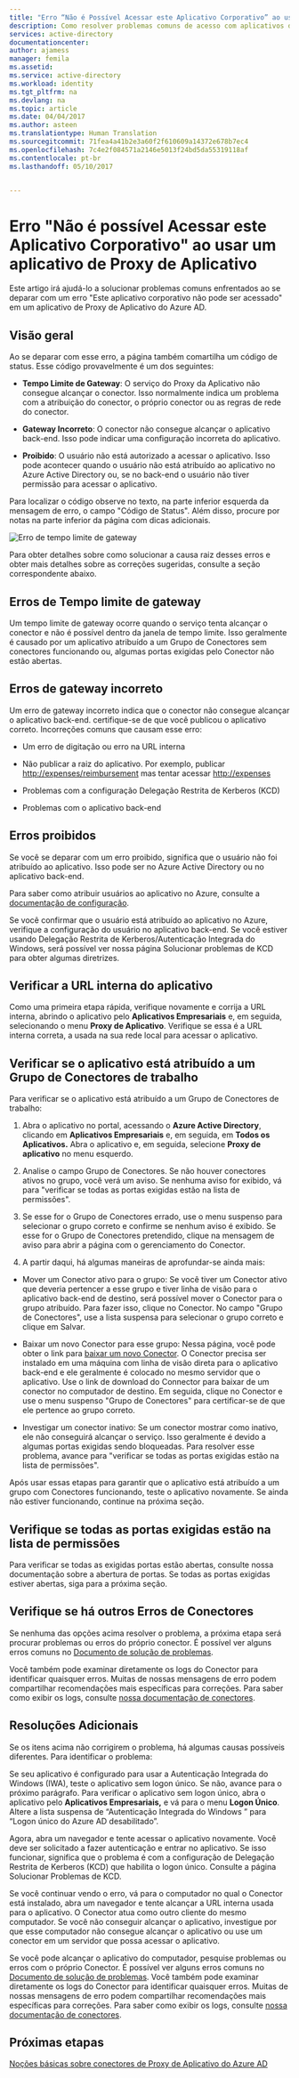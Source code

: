```yaml
---
title: "Erro “Não é Possível Acessar este Aplicativo Corporativo” ao usar um aplicativo do Proxy de Aplicativo | Microsoft Docs"
description: Como resolver problemas comuns de acesso com aplicativos do Proxy de Aplicativo do Azure AD.
services: active-directory
documentationcenter: 
author: ajamess
manager: femila
ms.assetid: 
ms.service: active-directory
ms.workload: identity
ms.tgt_pltfrm: na
ms.devlang: na
ms.topic: article
ms.date: 04/04/2017
ms.author: asteen
ms.translationtype: Human Translation
ms.sourcegitcommit: 71fea4a41b2e3a60f2f610609a14372e678b7ec4
ms.openlocfilehash: 7c4e2f084571a2146e5013f24bd5da55319118af
ms.contentlocale: pt-br
ms.lasthandoff: 05/10/2017


---
```


# <a name="cant-access-this-corporate-application-error-when-using-an-application-proxy-application"></a>Erro "Não é possível Acessar este Aplicativo Corporativo" ao usar um aplicativo de Proxy de Aplicativo

Este artigo irá ajudá-lo a solucionar problemas comuns enfrentados ao se deparar com um erro "Este aplicativo corporativo não pode ser acessado" em um aplicativo de Proxy de Aplicativo do Azure AD.

## <a name="overview"></a>Visão geral
Ao se deparar com esse erro, a página também comartilha um código de status. Esse código provavelmente é um dos seguintes:

-   **Tempo Limite de Gateway**: O serviço do Proxy da Aplicativo não consegue alcançar o conector. Isso normalmente indica um problema com a atribuição do conector, o próprio conector ou as regras de rede do conector.

-   **Gateway Incorreto**: O conector não consegue alcançar o aplicativo back-end. Isso pode indicar uma configuração incorreta do aplicativo.

-   **Proibido**: O usuário não está autorizado a acessar o aplicativo. Isso pode acontecer quando o usuário não está atribuído ao aplicativo no Azure Active Directory ou, se no back-end o usuário não tiver permissão para acessar o aplicativo.

Para localizar o código observe no texto, na parte inferior esquerda da mensagem de erro, o campo "Código de Status". Além disso, procure por notas na parte inferior da página com dicas adicionais.

   ![Erro de tempo limite de gateway](./media/application-proxy/connection-problem.png)

Para obter detalhes sobre como solucionar a causa raiz desses erros e obter mais detalhes sobre as correções sugeridas, consulte a seção correspondente abaixo.

## <a name="gateway-timeout-errors"></a>Erros de Tempo limite de gateway

Um tempo limite de gateway ocorre quando o serviço tenta alcançar o conector e não é possível dentro da janela de tempo limite. Isso geralmente é causado por um aplicativo atribuído a um Grupo de Conectores sem conectores funcionando ou, algumas portas exigidas pelo Conector não estão abertas.


## <a name="bad-gateway-errors"></a>Erros de gateway incorreto

Um erro de gateway incorreto indica que o conector não consegue alcançar o aplicativo back-end. certifique-se de que você publicou o aplicativo correto. Incorreções comuns que causam esse erro:

-   Um erro de digitação ou erro na URL interna

-   Não publicar a raiz do aplicativo. Por exemplo, publicar <http://expenses/reimbursement> mas tentar acessar <http://expenses>

-   Problemas com a configuração Delegação Restrita de Kerberos (KCD)

-   Problemas com o aplicativo back-end

## <a name="forbidden-errors"></a>Erros proibidos

Se você se deparar com um erro proibido, significa que o usuário não foi atribuído ao aplicativo. Isso pode ser no Azure Active Directory ou no aplicativo back-end.

Para saber como atribuir usuários ao aplicativo no Azure, consulte a [documentação de configuração](https://docs.microsoft.com/azure/active-directory/application-proxy-publish-azure-portal#add-a-test-user).

Se você confirmar que o usuário está atribuído ao aplicativo no Azure, verifique a configuração do usuário no aplicativo back-end. Se você estiver usando Delegação Restrita de Kerberos/Autenticação Integrada do Windows, será possível ver nossa página Solucionar problemas de KCD para obter algumas diretrizes.

## <a name="check-the-applications-internal-url"></a>Verificar a URL interna do aplicativo

Como uma primeira etapa rápida, verifique novamente e corrija a URL interna, abrindo o aplicativo pelo **Aplicativos Empresariais** e, em seguida, selecionando o menu **Proxy de Aplicativo**. Verifique se essa é a URL interna correta, a usada na sua rede local para acessar o aplicativo.

## <a name="check-the-application-is-assigned-to-a-working-connector-group"></a>Verificar se o aplicativo está atribuído a um Grupo de Conectores de trabalho

Para verificar se o aplicativo está atribuído a um Grupo de Conectores de trabalho:

1.  Abra o aplicativo no portal, acessando o **Azure Active Directory**, clicando em **Aplicativos Empresariais** e, em seguida, em **Todos os Aplicativos.** Abra o aplicativo e, em seguida, selecione **Proxy de aplicativo** no menu esquerdo.

2.  Analise o campo Grupo de Conectores. Se não houver conectores ativos no grupo, você verá um aviso. Se nenhuma aviso for exibido, vá para "verificar se todas as portas exigidas estão na lista de permissões".

3.  Se esse for o Grupo de Conectores errado, use o menu suspenso para selecionar o grupo correto e confirme se nenhum aviso é exibido. Se esse for o Grupo de Conectores pretendido, clique na mensagem de aviso para abrir a página com o gerenciamento do Conector.

4.  A partir daqui, há algumas maneiras de aprofundar-se ainda mais:

  * Mover um Conector ativo para o grupo: Se você tiver um Conector ativo que deveria pertencer a esse grupo e tiver linha de visão para o aplicativo back-end de destino, será possível mover o Conector para o grupo atribuído. Para fazer isso, clique no Conector. No campo "Grupo de Conectores", use a lista suspensa para selecionar o grupo correto e clique em Salvar.

  * Baixar um novo Conector para esse grupo: Nessa página, você pode obter o link para [baixar um novo Conector](https://download.msappproxy.net/Subscription/d3c8b69d-6bf7-42be-a529-3fe9c2e70c90/Connector/Download). O Conector precisa ser instalado em uma máquina com linha de visão direta para o aplicativo back-end e ele geralmente é colocado no mesmo servidor que o aplicativo. Use o link de download do Connector para baixar de um conector no computador de destino. Em seguida, clique no Conector e use o menu suspenso "Grupo de Conectores" para certificar-se de que ele pertence ao grupo correto.

  * Investigar um conector inativo: Se um conector mostrar como inativo, ele não conseguirá alcançar o serviço. Isso geralmente é devido a algumas portas exigidas sendo bloqueadas. Para resolver esse problema, avance para "verificar se todas as portas exigidas estão na lista de permissões".

Após usar essas etapas para garantir que o aplicativo está atribuído a um grupo com Conectores funcionando, teste o aplicativo novamente. Se ainda não estiver funcionando, continue na próxima seção.

## <a name="check-all-required-ports-are-whitelisted"></a>Verifique se todas as portas exigidas estão na lista de permissões

Para verificar se todas as exigidas portas estão abertas, consulte nossa documentação sobre a abertura de portas. Se todas as portas exigidas estiver abertas, siga para a próxima seção.

## <a name="check-for-other-connector-errors"></a>Verifique se há outros Erros de Conectores

Se nenhuma das opções acima resolver o problema, a próxima etapa será procurar problemas ou erros do próprio conector. É possível ver alguns erros comuns no [Documento de solução de problemas](https://docs.microsoft.com/azure/active-directory/active-directory-application-proxy-troubleshoot#connector-errors). 

Você também pode examinar diretamente os logs do Conector para identificar quaisquer erros. Muitas de nossas mensagens de erro podem compartilhar recomendações mais específicas para correções. Para saber como exibir os logs, consulte [nossa documentação de conectores](https://docs.microsoft.com/azure/active-directory/application-proxy-understand-connectors#under-the-hood).

## <a name="additional-resolutions"></a>Resoluções Adicionais

Se os itens acima não corrigirem o problema, há algumas causas possíveis diferentes. Para identificar o problema:

Se seu aplicativo é configurado para usar a Autenticação Integrada do Windows (IWA), teste o aplicativo sem logon único. Se não, avance para o próximo parágrafo. Para verificar o aplicativo sem logon único, abra o aplicativo pelo **Aplicativos Empresariais,** e vá para o menu **Logon Único**. Altere a lista suspensa de “Autenticação Integrada do Windows ” para “Logon único do Azure AD desabilitado”. 

Agora, abra um navegador e tente acessar o aplicativo novamente. Você deve ser solicitado a fazer autenticação e entrar no aplicativo. Se isso funcionar, significa que o problema é com a configuração de Delegação Restrita de Kerberos (KCD) que habilita o logon único. Consulte a página Solucionar Problemas de KCD.

Se você continuar vendo o erro, vá para o computador no qual o Conector está instalado, abra um navegador e tente alcançar a URL interna usada para o aplicativo. O Conector atua como outro cliente do mesmo computador. Se você não conseguir alcançar o aplicativo, investigue por que esse computador não consegue alcançar o aplicativo ou use um conector em um servidor que possa acessar o aplicativo.

Se você pode alcançar o aplicativo do computador, pesquise problemas ou erros com o próprio Conector. É possível ver alguns erros comuns no [Documento de solução de problemas](https://docs.microsoft.com/azure/active-directory/active-directory-application-proxy-troubleshoot#connector-errors). Você também pode examinar diretamente os logs do Conector para identificar quaisquer erros. Muitas de nossas mensagens de erro podem compartilhar recomendações mais específicas para correções. Para saber como exibir os logs, consulte [nossa documentação de conectores](https://docs.microsoft.com/azure/active-directory/application-proxy-understand-connectors#under-the-hood).

## <a name="next-steps"></a>Próximas etapas
[Noções básicas sobre conectores de Proxy de Aplicativo do Azure AD](application-proxy-understand-connectors.md)

